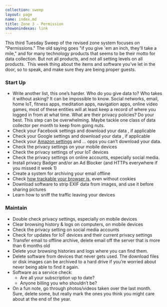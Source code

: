 ```yaml
---
collection: sweep
layout: page
name: index.md
title: Zone 3 - Permission
showonindexas: link
---
```


This third Tuesday Sweep of the revised zone system focuses on "Permissions." The old saying goes "if you give 'em an inch, they'll take a mile," and for many technology products that seems to be their motto for data collection. But not all products, and not all setting levels on all products.  This week thing about the items and software you've let in the door, so to speak, and make sure they are being proper guests.

### Start Up

*   Write another list, this one’s harder. Who do you give data to? Who takes it without asking? It can be impossible to know. Social networks, email, home IoT, fitness apps, meditation apps, navigation apps, online video games, most of these entities will at least keep a record of where you logged in from at what time. What are their privacy policies? Do your best. This step can be overwhelming. Maybe tackle one class of data collector per month to keep from going nuts.
*   Check your Facebook settings and download your data , if applicable
*   Check your Google settings and download your data , if applicable
*   Check your [Amazon settings](https://www.makeuseof.com/tag/amazon-privacy-shopping/) and … opps you can’t download your data.
*   Check the privacy settings on your mobile devices
*   Check the privacy settings of your IoT devices
*   Check the privacy settings on online accounts, especially social media.
*   Install privacy Badger and/or an Ad Blocker (and HTTPs everywhere if you missed it week 1)
*   Create a system for archiving your email offline
*   Check [how trackable your browser is](https://panopticlick.eff.org/), even without cookies
*   Download software to strip EXIF data from images, and use it before sharing pictures
*   Learn how to sniff the traffic leaving your devices

### Maintain

*   Double check privacy settings, especially on mobile devices
*   Clear browsing history & logs on computers, on mobile devices
*   Check the privacy setting on social media accounts
*   Check for updates for IoT devices and their current privacy settings
*   Transfer email to offline archive, delete email off the server that is more than 6 months old
*   Delete your browsing histories and logs where you can find them.
*   Delete software from devices that never gets used. The download files or disk images can be archived to a hard drive if you’re worried about never being able to find it again.
*   Software as a service check:
    *   Are all your subscription up to date?
    *   Anyone billing you who shouldn’t be?
*   On a fun note, go through photos/videos taken over the last month. Sure, delete some, but really mark the ones you think you might care about at the end of the year.
